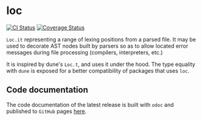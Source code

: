 # loc

[![CI Status](https://github.com/mbarbin/loc/workflows/ci/badge.svg)](https://github.com/mbarbin/loc/actions/workflows/ci.yml)
[![Coverage Status](https://coveralls.io/repos/github/mbarbin/loc/badge.svg?branch=main&service=github)](https://coveralls.io/github/mbarbin/loc?branch=main)

`Loc.it` representing a range of lexing positions from a parsed file. It may be
used to decorate AST nodes built by parsers so as to allow located error
messages during file processing (compilers, interpreters, etc.)

It is inspired by dune's `Loc.t`, and uses it under the hood. The type equality
with `dune` is exposed for a better compatibility of packages that uses `loc`.

## Code documentation

The code documentation of the latest release is built with `odoc` and published
to `GitHub` pages [here](https://mbarbin.github.io/loc).
